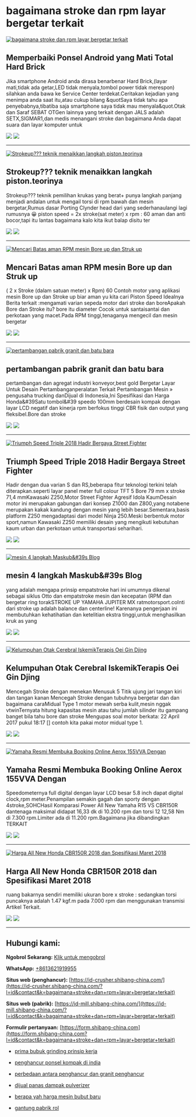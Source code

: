 # bagaimana stroke dan rpm layar bergetar terkait

<a href="https://swt.shibang-china.com/?l=id&img&k=bagaimana+stroke+dan+rpm+layar+bergetar+terkait" target="_blank">![bagaimana stroke dan rpm layar bergetar terkait](http://static.shibang-china.com/all-800x300/1245.jpg)</a>

## Memperbaiki Ponsel Android yang Mati Total Hard Brick
Jika smartphone Android anda dirasa benarbenar Hard Brick,(layar mati,tidak ada getar,LED tidak menyala,tombol power tidak merespon) silahkan anda bawa ke Service Center terdekat.Ceritakan kejadian yang menimpa anda saat itu,atau cukup bilang &quotSaya tidak tahu apa penyebabnya,tibatiba saja smartphone saya tidak mau menyala&quot.Otak dan Saraf SEBAT OTGen lainnya yang terkait dengan JALS adalah SETX,SIGMAR1,dan medis menangani stroke dan bagaimana Anda dapat suara dan layar komputer untuk


<a href="https://whatsapp.shibangsoft.com/WhatsApp.php" target="_blank" title="WhatsApp">![](http://static.shibang-china.com/icon/whatsapp.png)</a> <a href="https://swt.shibang-china.com/?l=id&icon&k=bagaimana+stroke+dan+rpm+layar+bergetar+terkait" target="_blank">![](http://static.shibang-china.com/icon/chat-id.png)</a>

---

<a href="https://swt.shibang-china.com/?l=id&img&k=bagaimana+stroke+dan+rpm+layar+bergetar+terkait" target="_blank">![Strokeup??? teknik menaikkan langkah piston.teorinya](http://static.shibang-china.com/all-800x300/635.jpg)</a>

## Strokeup??? teknik menaikkan langkah piston.teorinya
Strokeup??? teknik pemilihan krukas yang berat+ punya langkah panjang menjadi andalan untuk mengail torsi di rpm bawah dan mesin bergetar,Rumus dasar Porting Clynder head dari yang sederhanaulangi lagi rumusnya 😀 piston speed = 2x stroke(sat meter) x rpm : 60 aman dan anti bocor,tapi itu lantas bagaimana kalo kita ikut balap disitu ter


<a href="https://whatsapp.shibangsoft.com/WhatsApp.php" target="_blank" title="WhatsApp">![](http://static.shibang-china.com/icon/whatsapp.png)</a> <a href="https://swt.shibang-china.com/?l=id&icon&k=bagaimana+stroke+dan+rpm+layar+bergetar+terkait" target="_blank">![](http://static.shibang-china.com/icon/chat-id.png)</a>

---

<a href="https://swt.shibang-china.com/?l=id&img&k=bagaimana+stroke+dan+rpm+layar+bergetar+terkait" target="_blank">![Mencari Batas aman RPM mesin Bore up dan Struk up](http://static.shibang-china.com/all-800x300/294.jpg)</a>

## Mencari Batas aman RPM mesin Bore up dan Struk up
( 2 x Stroke (dalam satuan meter) x Rpm) 60 Contoh motor yang aplikasi mesin Bore up dan Stroke up biar aman yu kita cari Piston Speed Idealnya Berita terkait :mengamati varian sepeda motor dari stroke dan boreApakah Bore dan Stroke itu? bore itu diameter Cocok untuk santaisantai dan perkotaan yang macet.Pada RPM tinggi,tenaganya mengecil dan mesin bergetar


<a href="https://whatsapp.shibangsoft.com/WhatsApp.php" target="_blank" title="WhatsApp">![](http://static.shibang-china.com/icon/whatsapp.png)</a> <a href="https://swt.shibang-china.com/?l=id&icon&k=bagaimana+stroke+dan+rpm+layar+bergetar+terkait" target="_blank">![](http://static.shibang-china.com/icon/chat-id.png)</a>

---

<a href="https://swt.shibang-china.com/?l=id&img&k=bagaimana+stroke+dan+rpm+layar+bergetar+terkait" target="_blank">![pertambangan pabrik granit dan batu bara](http://static.shibang-china.com/all-800x300/1422.jpg)</a>

## pertambangan pabrik granit dan batu bara
pertambangan dan agregat industri konveyor,best gold Bergetar Layar Untuk Desain Pertambanganperalatan Terkait Pertambangan Mesin » pengusaha trucking danDijual di Indonesia,Ini Spesifikasi dan Harga Honda&#39Satu tombol&#39 speedo 100mm berdesain kompak dengan layar LCD negatif dan kinerja rpm berfokus tinggi CBR fisik dan output yang fleksibel.Bore dan stroke


<a href="https://whatsapp.shibangsoft.com/WhatsApp.php" target="_blank" title="WhatsApp">![](http://static.shibang-china.com/icon/whatsapp.png)</a> <a href="https://swt.shibang-china.com/?l=id&icon&k=bagaimana+stroke+dan+rpm+layar+bergetar+terkait" target="_blank">![](http://static.shibang-china.com/icon/chat-id.png)</a>

---

<a href="https://swt.shibang-china.com/?l=id&img&k=bagaimana+stroke+dan+rpm+layar+bergetar+terkait" target="_blank">![Triumph Speed Triple 2018 Hadir Bergaya Street Fighter](http://static.shibang-china.com/all-800x300/1486.jpg)</a>

## Triumph Speed Triple 2018 Hadir Bergaya Street Fighter
Hadir dengan dua varian S dan RS,beberapa fitur teknologi terkini telah diterapkan.seperti layar panel meter full colour TFT 5 Bore 79 mm x stroke 71,4 mmKawasaki Z250,Motor Street Fighter Agresif Idola KaumDesain motor ini merupakan gabungan dari konsep Z1000 dan Z800,yang notabene merupakan kakak kandung dengan mesin yang lebih besar.Sementara,basis platform Z250 mengadaptasi dari model Ninja 250.Meski berbentuk motor sport,namun Kawasaki Z250 memiliki desain yang mengikuti kebutuhan kaum urban dan perkotaan untuk transportasi seharihari.


<a href="https://whatsapp.shibangsoft.com/WhatsApp.php" target="_blank" title="WhatsApp">![](http://static.shibang-china.com/icon/whatsapp.png)</a> <a href="https://swt.shibang-china.com/?l=id&icon&k=bagaimana+stroke+dan+rpm+layar+bergetar+terkait" target="_blank">![](http://static.shibang-china.com/icon/chat-id.png)</a>

---

<a href="https://swt.shibang-china.com/?l=id&img&k=bagaimana+stroke+dan+rpm+layar+bergetar+terkait" target="_blank">![mesin 4 langkah Maskub&#39s Blog](http://static.shibang-china.com/all-800x300/579.jpg)</a>

## mesin 4 langkah Maskub&#39s Blog
yang adalah mengapa prinsip empatstroke hari ini umumnya dikenal sebagai siklus Otto dan empatstroke mesin dan kecepatan (RPM dan bergetar ring torakSTROKE UP YAMAHA JUPITER MX ratmotorsport.coInti dari stroke up adalah balance dan centerline! Karenanya pengerjaan ini membutuhkan kehatihatian dan ketelitian ekstra tinggi,untuk menghasilkan kruk as yang


<a href="https://whatsapp.shibangsoft.com/WhatsApp.php" target="_blank" title="WhatsApp">![](http://static.shibang-china.com/icon/whatsapp.png)</a> <a href="https://swt.shibang-china.com/?l=id&icon&k=bagaimana+stroke+dan+rpm+layar+bergetar+terkait" target="_blank">![](http://static.shibang-china.com/icon/chat-id.png)</a>

---

<a href="https://swt.shibang-china.com/?l=id&img&k=bagaimana+stroke+dan+rpm+layar+bergetar+terkait" target="_blank">![Kelumpuhan Otak Cerebral IskemikTerapis Oei Gin Djing](http://static.shibang-china.com/all-800x300/463.jpg)</a>

## Kelumpuhan Otak Cerebral IskemikTerapis Oei Gin Djing
Mencegah Stroke dengan menekan Menusuk 5 Titik ujung jari tangan kiri dan tangan kanan Mencegah Stroke dengan tubuhnya bergetar dan dan bagaimana caraMidual Type 1 motor mewah serba kulit,mesin nggak vtwinTernyata hitung kapasitas mesin atau tahu jumlah silinder itu gampang banget bila tahu bore dan stroke Mengupas soal motor berkata: 22 April 2017 pukul 18:17 [] contoh kita pakai motor midual type 1.


<a href="https://whatsapp.shibangsoft.com/WhatsApp.php" target="_blank" title="WhatsApp">![](http://static.shibang-china.com/icon/whatsapp.png)</a> <a href="https://swt.shibang-china.com/?l=id&icon&k=bagaimana+stroke+dan+rpm+layar+bergetar+terkait" target="_blank">![](http://static.shibang-china.com/icon/chat-id.png)</a>

---

<a href="https://swt.shibang-china.com/?l=id&img&k=bagaimana+stroke+dan+rpm+layar+bergetar+terkait" target="_blank">![Yamaha Resmi Membuka Booking Online Aerox 155VVA Dengan](http://static.shibang-china.com/all-800x300/721.jpg)</a>

## Yamaha Resmi Membuka Booking Online Aerox 155VVA Dengan
Speedometernya full digital dengan layar LCD besar 5.8 inch dapat digital clock,rpm meter.Penampilan semakin gagah dan sporty dengan 4stroke,SOHCHasil Komparasi Power All New Yamaha R15 VS CBR150R dantenaga maksimal didapat 16,33 dk di 10.200 rpm dan torsi 12 12,58 Nm di 7.300 rpm.Limiter ada di 11.200 rpm.Bagaimana jika dibandingkan TERKAIT


<a href="https://whatsapp.shibangsoft.com/WhatsApp.php" target="_blank" title="WhatsApp">![](http://static.shibang-china.com/icon/whatsapp.png)</a> <a href="https://swt.shibang-china.com/?l=id&icon&k=bagaimana+stroke+dan+rpm+layar+bergetar+terkait" target="_blank">![](http://static.shibang-china.com/icon/chat-id.png)</a>

---

<a href="https://swt.shibang-china.com/?l=id&img&k=bagaimana+stroke+dan+rpm+layar+bergetar+terkait" target="_blank">![Harga All New Honda CBR150R 2018 dan Spesifikasi Maret 2018](http://static.shibang-china.com/all-800x300/873.jpg)</a>

## Harga All New Honda CBR150R 2018 dan Spesifikasi Maret 2018
ruang bakarnya sendiri memiliki ukuran bore x stroke : sedangkan torsi puncaknya adalah 1.47 kgf.m pada 7.000 rpm dan menggunakan transmisi Artikel Terkait.

<a href="https://whatsapp.shibangsoft.com/WhatsApp.php" target="_blank" title="WhatsApp">![](http://static.shibang-china.com/icon/whatsapp.png)</a> <a href="https://swt.shibang-china.com/?l=id&icon&k=bagaimana+stroke+dan+rpm+layar+bergetar+terkait" target="_blank">![](http://static.shibang-china.com/icon/chat-id.png)</a>

---
## Hubungi kami:

**Ngobrol Sekarang:** [Klik untuk mengobrol](https://swt.shibang-china.com?l=id&contact&k=bagaimana+stroke+dan+rpm+layar+bergetar+terkait)

**WhatsApp:**  [+8613621919955](https://whatsapp.shibangsoft.com/WhatsApp.php)

**Situs web (penghancur):** [https://id-crusher.shibang-china.com/](https://id-crusher.shibang-china.com/?l=id&contact&k=bagaimana+stroke+dan+rpm+layar+bergetar+terkait)

**Situs web (pabrik):** [https://id-mill.shibang-china.com/](https://id-mill.shibang-china.com/?l=id&contact&k=bagaimana+stroke+dan+rpm+layar+bergetar+terkait)

**Formulir pertanyaan:** [https://form.shibang-china.com](https://form.shibang-china.com?l=id&contact&k=bagaimana+stroke+dan+rpm+layar+bergetar+terkait)

* [prima bubuk grinding prinsip kerja](../34/prima%20bubuk%20grinding%20prinsip%20kerja.md)

* [penghancur ponsel kompak di india](../35/penghancur%20ponsel%20kompak%20di%20india.md)

* [perbedaan antara penghancur dan granit penghancur](../34/perbedaan%20antara%20penghancur%20dan%20granit%20penghancur.md)

* [dijual panas dampak pulverizer](../31/dijual%20panas%20dampak%20pulverizer.md)

* [berapa yah harga mesin bubut baru](../39/berapa%20yah%20harga%20mesin%20bubut%20baru.md)

* [gantung pabrik rol](../35/gantung%20pabrik%20rol.md)